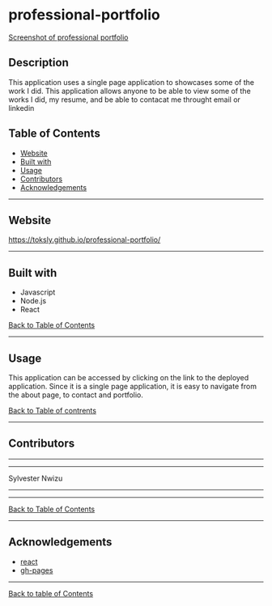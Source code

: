 # professional-portfolio
[Screenshot of professional portfolio](src/assets/images/readme-image.png)

## Description

This application uses a single page application to showcases some of the work I did. This application allows anyone to be able to view some of the works I did, my resume, and be able to contacat me throught email or linkedin

## Table of Contents

- [Website](#website)
- [Built with](#built-with)
- [Usage](#usage)
- [Contributors](#contributors)
- [Acknowledgements](#acknowledgements)

---

## Website

https://toksly.github.io/professional-portfolio/

---

## Built with

- Javascript
- Node.js
- React


[Back to Table of Contents](#table-of-contents)

---

## Usage

This application can be accessed by clicking on the link to the deployed application. Since it is a single page application, it is easy to navigate from the about page, to contact and portfolio.

[Back to Table of contrents](#table-of-contents)

---

## Contributors

---
---

Sylvester Nwizu

---
---

[Back to Table of Contents](#table-of-contents)

---

## Acknowledgements

- [react](https://reactjs.org/)
- [gh-pages](https://www.npmjs.com/package/gh-pages)

---

[Back to table of Contents](#table-of-contents)









